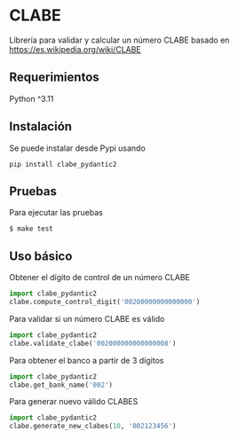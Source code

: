 # CLABE

[//]: # ([![test]&#40;https://github.com/cuenca-mx/clabe-python/workflows/test/badge.svg&#41;]&#40;https://github.com/cuenca-mx/clabe-python/actions?query=workflow%3Atest&#41;)

[//]: # ([![codecov]&#40;https://codecov.io/gh/cuenca-mx/clabe-python/branch/main/graph/badge.svg&#41;]&#40;https://codecov.io/gh/cuenca-mx/clabe-python&#41;)

[//]: # ([![PyPI]&#40;https://img.shields.io/pypi/v/clabe.svg&#41;]&#40;https://pypi.org/project/clabe/&#41;)

[//]: # ([![Downloads]&#40;https://pepy.tech/badge/clabe&#41;]&#40;https://pepy.tech/project/clabe&#41;)

Librería para validar y calcular un número CLABE basado en
https://es.wikipedia.org/wiki/CLABE

## Requerimientos

Python ^3.11

## Instalación

Se puede instalar desde Pypi usando

```
pip install clabe_pydantic2
```

## Pruebas

Para ejecutar las pruebas

```
$ make test
```

## Uso básico

Obtener el dígito de control de un número CLABE

```python
import clabe_pydantic2
clabe.compute_control_digit('00200000000000000')
```

Para validar si un número CLABE es válido

```python
import clabe_pydantic2
clabe.validate_clabe('002000000000000008')
```

Para obtener el banco a partir de 3 dígitos

```python
import clabe_pydantic2
clabe.get_bank_name('002')
```

Para generar nuevo válido CLABES

```python
import clabe_pydantic2
clabe.generate_new_clabes(10, '002123456')
```
